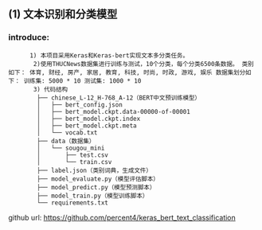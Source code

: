 ## (1) 文本识别和分类模型
### introduce:
          1) 本项目采用Keras和Keras-bert实现文本多分类任务。
           2)使用THUCNews数据集进行训练与测试，10个分类，每个分类6500条数据。 类别如下： 体育, 财经, 房产, 家居, 教育, 科技, 时尚, 时政, 游戏, 娱乐 数据集划分如下： 训练集: 5000 * 10 测试集: 1000 * 10
           3) 代码结构
            ├── chinese_L-12_H-768_A-12（BERT中文预训练模型）
            │   ├── bert_config.json
            │   ├── bert_model.ckpt.data-00000-of-00001
            │   ├── bert_model.ckpt.index
            │   ├── bert_model.ckpt.meta
            │   └── vocab.txt
            ├── data（数据集）
            │   └── sougou_mini
            │       ├── test.csv
            │       └── train.csv
            ├── label.json（类别词典，生成文件）
            ├── model_evaluate.py（模型评估脚本）
            ├── model_predict.py（模型预测脚本）
            ├── model_train.py（模型训练脚本）
            └── requirements.txt
github url: https://github.com/percent4/keras_bert_text_classification
